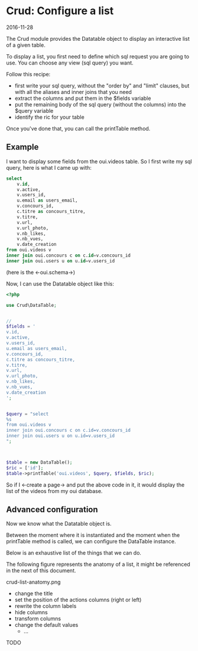 Crud: Configure a list
============================
2016-11-28



The Crud module provides the Datatable object to display an interactive list of a given table.


To display a list, you first need to define which sql request you are going to use.
You can choose any view (sql query) you want.

  
Follow this recipe:

- first write your sql query, without the "order by" and "limit" clauses, but with all the aliases and inner joins that you need
- extract the columns and put them in the $fields variable
- put the remaining body of the sql query (without the columns) into the $query variable
- identify the ric for your table


Once you've done that, you can call the printTable method.


Example
-----------

I want to display some fields from the oui.videos table.
So I first write my sql query, here is what I came up with:

```sql
select
    v.id,
    v.active,
    v.users_id,
    u.email as users_email,
    v.concours_id,
    c.titre as concours_titre,
    v.titre,
    v.url,
    v.url_photo,
    v.nb_likes,
    v.nb_vues,
    v.date_creation
from oui.videos v
inner join oui.concours c on c.id=v.concours_id
inner join oui.users u on u.id=v.users_id
```

(here is the <-oui.schema->)

Now, I can use the Datatable object like this:

```php
<?php

use Crud\DataTable;


//
$fields = '
v.id,
v.active,
v.users_id,
u.email as users_email,
v.concours_id,
c.titre as concours_titre,
v.titre,
v.url,
v.url_photo,
v.nb_likes,
v.nb_vues,
v.date_creation
';


$query = "select
%s
from oui.videos v
inner join oui.concours c on c.id=v.concours_id
inner join oui.users u on u.id=v.users_id
";



$table = new DataTable();
$ric = ['id'];
$table->printTable('oui.videos', $query, $fields, $ric);

```


So if I <-create a page-> and put the above code in it, it would display the list of the videos from my oui database.



Advanced configuration
-------------------------

Now we know what the Datatable object is.
 
Between the moment where it is instantiated and the moment when the printTable method is called, we can configure the DataTable instance.


Below is an exhaustive list of the things that we can do.

The following figure represents the anatomy of a list, it might be referenced in the next of this document.

crud-list-anatomy.png


- change the title
- set the position of the actions columns (right or left)
- rewrite the column labels
- hide columns
- transform columns
- change the default values
    - ...







TODO




